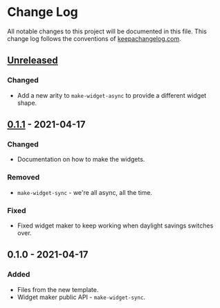 # Change Log
All notable changes to this project will be documented in this file. This change log follows the conventions of [keepachangelog.com](http://keepachangelog.com/).

## [Unreleased]
### Changed
- Add a new arity to `make-widget-async` to provide a different widget shape.

## [0.1.1] - 2021-04-17
### Changed
- Documentation on how to make the widgets.

### Removed
- `make-widget-sync` - we're all async, all the time.

### Fixed
- Fixed widget maker to keep working when daylight savings switches over.

## 0.1.0 - 2021-04-17
### Added
- Files from the new template.
- Widget maker public API - `make-widget-sync`.

[Unreleased]: https://github.com/your-name/json2edn/compare/0.1.1...HEAD
[0.1.1]: https://github.com/your-name/json2edn/compare/0.1.0...0.1.1
